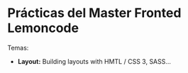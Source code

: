 # Prácticas del Master Fronted Lemoncode

Temas:
  - **Layout:** Building layouts with HMTL / CSS 3, SASS...
